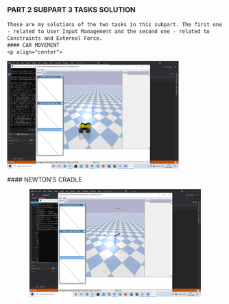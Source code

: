### PART 2 SUBPART 3 TASKS SOLUTION
    These are my solutions of the two tasks in this subpart. The first one - related to User Input Management and the second one - related to Constraints and External Force.
    #### CAR MOVEMENT
    <p align="center">
 <img  width="400" height="250" src="https://github.com/Terabyte17/Robo-Summer-Camp-20/blob/master/Part2/Subpart%203/SOLUTION/car.png">
    </p>
    #### NEWTON'S CRADLE
    <p align="center">
 <img  width="400" height="250" src="https://github.com/Terabyte17/Robo-Summer-Camp-20/blob/master/Part2/Subpart%203/SOLUTION/Newton%20Cradle.png">
    </p>
